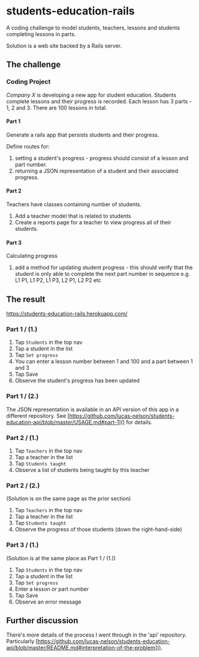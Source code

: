 # students-education-rails

A coding challenge to model students, teachers, lessons and students completing lessons in parts.

Solution is a web site backed by a Rails server.

## The challenge

### Coding Project

_Company X_ is developing a new app for student education. Students complete lessons and their progress is recorded.
Each lesson has 3 parts - 1, 2 and 3. There are 100 lessons in total.

#### Part 1

Generate a rails app that persists students and their progress.

Define routes for:

1.  setting a student's progress - progress should consist of a lesson and part number.
2.  returning a JSON representation of a student and their associated progress.

#### Part 2

Teachers have classes containing number of students.

1.  Add a teacher model that is related to students
2.  Create a reports page for a teacher to view progress all of their students.

#### Part 3

Calculating progress

1. add a method for updating student progress - this should verify that the student is only able to complete the next
   part number in sequence e.g.
   L1 P1, L1 P2, L1 P3, L2 P1, L2 P2 etc

## The result

https://students-education-rails.herokuapp.com/

### Part 1 / (1.)

1. Tap `Students` in the top nav
2. Tap a student in the list
3. Tap `Set progress`
4. You can enter a lesson number between 1 and 100 and a part between 1 and 3
5. Tap Save
6. Observe the student's progress has been updated

### Part 1 / (2.)

The JSON representation is available in an API version of this app in a different repository. See
[https://github.com/lucas-nelson/students-education-api/blob/master/USAGE.md#part-1]() for details.

### Part 2 / (1.)

1. Tap `Teachers` in the top nav
2. Tap a teacher in the list
3. Tap `Students taught`
4. Observe a list of students being taught by this teacher

### Part 2 / (2.)

(Solution is on the same page as the prior section)

1. Tap `Teachers` in the top nav
2. Tap a teacher in the list
3. Tap `Students taught`
4. Observe the progress of those students (down the right-hand-side)

### Part 3 / (1.)

(Solution is at the same place as Part 1 / (1.))

1. Tap `Students` in the top nav
2. Tap a student in the list
3. Tap `Set progress`
4. Enter a lesson or part number
5. Tap Save
6. Observe an error message

## Further discussion

There's more details of the process I went through in the 'api' repository. Particularly
[https://github.com/lucas-nelson/students-education-api/blob/master/README.md#interpretation-of-the-problem]().
